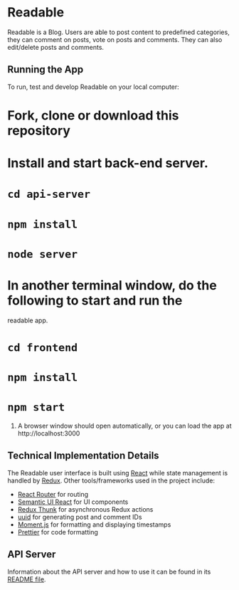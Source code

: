 # Readable

Readable is a Blog. Users are able to post content to predefined categories,
they can comment on posts, vote on posts and comments. They can also edit/delete
posts and comments.

## Running the App

To run, test and develop Readable on your local computer:

# Fork, clone or download this repository

# Install and start back-end server.

   # `cd api-server`
   # `npm install`
   # `node server`

# In another terminal window, do the following to start and run the
readable app.

   # `cd frontend`
   # `npm install`
   # `npm start`

1. A browser window should open automatically, or you can load the app at
   http://localhost:3000

## Technical Implementation Details

The Readable user interface is built using [React](https://reactjs.org/) while
state management is handled by [Redux](https://redux.js.org/). Other
tools/frameworks used in the project include:

* [React Router](https://reacttraining.com/react-router/) for routing
* [Semantic UI React](https://react.semantic-ui.com/introduction) for UI
  components
* [Redux Thunk](https://github.com/gaearon/redux-thunk) for asynchronous Redux
  actions
* [uuid](https://github.com/kelektiv/node-uuid) for generating post and comment
  IDs
* [Moment.js](https://momentjs.com/) for formatting and displaying timestamps
* [Prettier](https://prettier.io/) for code formatting

## API Server

Information about the API server and how to use it can be found in its
[README file](api-server/README.md).
